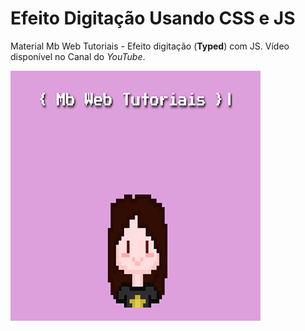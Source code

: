 # Efeito Digitação Usando CSS e JS
 Material Mb Web Tutoriais - Efeito digitação (**Typed**) com JS.
 Vídeo disponível no Canal do _YouTube_.

![imagem](assets/mb-web.png)